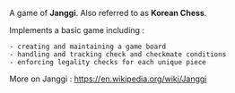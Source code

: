 A game of **Janggi**. Also referred to as **Korean Chess**.

Implements a basic game including :

    - creating and maintaining a game board
    - handling and tracking check and checkmate conditions
    - enforcing legality checks for each unique piece

More on Janggi : https://en.wikipedia.org/wiki/Janggi
